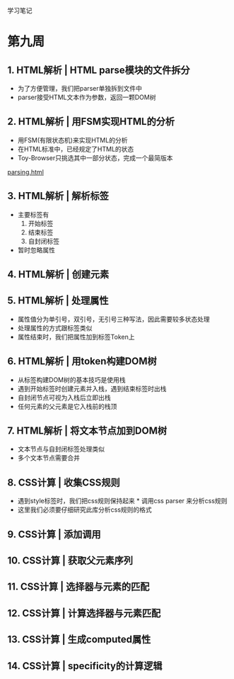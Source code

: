 学习笔记

# 第九周

## 1. HTML解析 | HTML parse模块的文件拆分
* 为了方便管理，我们把parser单独拆到文件中
* parser接受HTML文本作为参数，返回一颗DOM树
## 2. HTML解析 | 用FSM实现HTML的分析
* 用FSM(有限状态机)来实现HTML的分析
* 在HTML标准中，已经规定了HTML的状态
* Toy-Browser只挑选其中一部分状态，完成一个最简版本

[parsing.html](https://html.spec.whatwg.org/multipage/parsing.html#data-state)
## 3. HTML解析 | 解析标签
* 主要标签有
    1. 开始标签 <a>
    2. 结束标签 </a>
    3. 自封闭标签 <br/>
* 暂时忽略属性

## 4. HTML解析 | 创建元素

## 5. HTML解析 | 处理属性
* 属性值分为单引号，双引号，无引号三种写法，因此需要较多状态处理
* 处理属性的方式跟标签类似
* 属性结束时，我们把属性加到标签Token上

## 6. HTML解析 | 用token构建DOM树

* 从标签构建DOM树的基本技巧是使用栈
* 遇到开始标签时创建元素并入栈，遇到结束标签时出栈
* 自封闭节点可视为入栈后立即出栈
* 任何元素的父元素是它入栈前的栈顶

## 7. HTML解析 | 将文本节点加到DOM树

* 文本节点与自封闭标签处理类似
* 多个文本节点需要合并
  
## 8. CSS计算 | 收集CSS规则

* 遇到style标签时，我们把css规则保持起来
‍* 调用css parser 来分析css规则
* 这里我们必须要仔细研究此库分析css规则的格式
## 9. CSS计算 | 添加调用

## 10. CSS计算 | 获取父元素序列
## 11. CSS计算 | 选择器与元素的匹配

## 12. CSS计算 | 计算选择器与元素匹配
## 13. CSS计算 | 生成computed属性

## 14. CSS计算 | specificity的计算逻辑